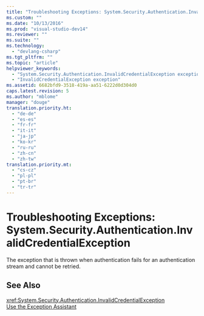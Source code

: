 ```yaml
---
title: "Troubleshooting Exceptions: System.Security.Authentication.InvalidCredentialException"
ms.custom: ""
ms.date: "10/13/2016"
ms.prod: "visual-studio-dev14"
ms.reviewer: ""
ms.suite: ""
ms.technology: 
  - "devlang-csharp"
ms.tgt_pltfrm: ""
ms.topic: "article"
helpviewer_keywords: 
  - "System.Security.Authentication.InvalidCredentialException exception"
  - "InvalidCredentialException exception"
ms.assetid: 6682bfd9-3518-419a-aa51-6222d0d304d0
caps.latest.revision: 5
ms.author: "mblome"
manager: "douge"
translation.priority.ht: 
  - "de-de"
  - "es-es"
  - "fr-fr"
  - "it-it"
  - "ja-jp"
  - "ko-kr"
  - "ru-ru"
  - "zh-cn"
  - "zh-tw"
translation.priority.mt: 
  - "cs-cz"
  - "pl-pl"
  - "pt-br"
  - "tr-tr"
---
```

# Troubleshooting Exceptions: System.Security.Authentication.InvalidCredentialException
The exception that is thrown when authentication fails for an authentication stream and cannot be retried.  
  
## See Also  
 <xref:System.Security.Authentication.InvalidCredentialException>   
 [Use the Exception Assistant](../Topic/How%20to:%20Use%20the%20Exception%20Assistant.md)
